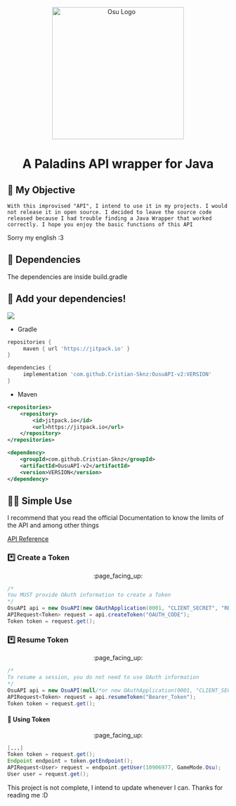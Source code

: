 <p align= "center">
<img src="https://osu.ppy.sh/docs/images/logo.png" alt="Osu Logo" width="300"/>	
<h1 align= "center"> A Paladins API wrapper for Java</h1>
</p>

## :paperclip: My Objective
`With this improvised "API", I intend to use it in my projects. I would not release it in open source. I decided to leave the source code released because I had trouble finding a Java Wrapper that worked correctly. I hope you enjoy the basic functions of this API`

Sorry my english :3

## :dvd: Dependencies
The dependencies are inside build.gradle

## :newspaper: Add your dependencies!
[![](https://jitpack.io/v/Cristian-Sknz/OusuAPI-v2.svg)](https://jitpack.io/#Cristian-Sknz/OusuAPI-v2)
* Gradle

```groovy
repositories {
     maven { url 'https://jitpack.io' }
}

dependencies {
     implementation 'com.github.Cristian-Sknz:OusuAPI-v2:VERSION'
}
```
* Maven
```xml
<repositories>
	<repository>
	    <id>jitpack.io</id>
	    <url>https://jitpack.io</url>
	</repository>
</repositories>

<dependency>
    <groupId>com.github.Cristian-Sknz</groupId>
    <artifactId>OusuAPI-v2</artifactId>
    <version>VERSION</version>
</dependency>
```
## :man_teacher: Simple Use
I recommend that you read the official Documentation to know the limits of the API and among other things

[API Reference](https://osu.ppy.sh/docs/index.html#introduction)

### :asterisk: Create a Token
<p align="center">
:page_facing_up:
</p>

```java
/*
You MUST provide OAuth information to create a Token
*/
OsuAPI api = new OsuAPI(new OAuthApplication(0001, "CLIENT_SECRET", "REDIRECT_URI"));
APIRequest<Token> request = api.createToken("OAUTH_CODE");
Token token = request.get();
```

### :asterisk: Resume Token
<p align="center">
:page_facing_up:
</p>

```java
/*
To resume a session, you do not need to use OAuth information
*/
OsuAPI api = new OsuAPI(null/*or new OAuthApplication(0001, "CLIENT_SECRET", "REDIRECT_URI") */);
APIRequest<Token> request = api.resumeToken("Bearer_Token");
Token token = request.get();
```

#### :link: Using Token
<p align="center">
:page_facing_up:
</p>

```java
[...]
Token token = request.get();
Endpoint endpoint = token.getEndpoint();
APIRequest<User> request = endpoint.getUser(10906977, GameMode.Osu);
User user = request.get();

```

This project is not complete, I intend to update whenever I can.
Thanks for reading me :D
